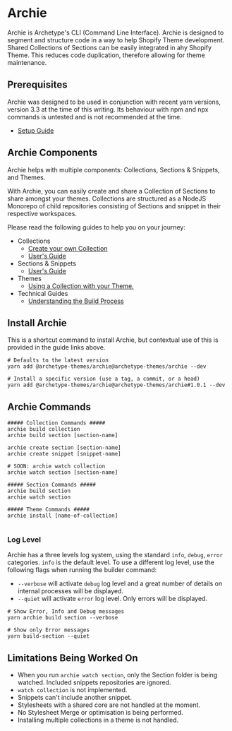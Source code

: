 # Archie

Archie is Archetype's CLI (Command Line Interface). Archie is designed to segment and structure code in a way to help
Shopify Theme development. Shared Collections of Sections can be easily integrated in ahy Shopify Theme. This reduces
code duplication, therefore allowing for theme maintenance.

## Prerequisites

Archie was designed to be used in conjunction with recent yarn versions, version 3.3 at the time of this writing. Its
behaviour with npm and npx commands is untested and is not recommended at the time.

- [Setup Guide](docs/Setup.md)

## Archie Components

Archie helps with multiple components: Collections, Sections & Snippets, and Themes.

With Archie, you can easily create and share a Collection of Sections to share amongst your themes. Collections are
structured as a NodeJS Monorepo of child repositories consisting of Sections and snippet in their respective workspaces.

Please read the following guides to help you on your journey:

- Collections
  - [Create your own Collection](docs/Creating-a-Collection.md)
  - [User's Guide](docs/Using-a-Collection.md)
- Sections & Snippets
  - [User's Guide](docs/Sections.md)
- Themes
  - [Using a Collection with your Theme.](docs/Themes.md)
- Technical Guides
  - [Understanding the Build Process](docs/Build-process.md)

## Install Archie

This is a shortcut command to install Archie, but contextual use of this is provided in the guide links above.

```shell
# Defaults to the latest version
yarn add @archetype-themes/archie@archetype-themes/archie --dev

# Install a specific version (use a tag, a commit, or a head)
yarn add @archetype-themes/archie@archetype-themes/archie#1.0.1 --dev
```

## Archie Commands

```shell
##### Collection Commands #####
archie build collection
archie build section [section-name]

archie create section [section-name]
archie create snippet [snippet-name]

# SOON: archie watch collection
archie watch section [section-name]

##### Section Commands #####
archie build section
archie watch section

##### Theme Commands #####
archie install [name-of-collection]


```

### Log Level

Archie has a three levels log system, using the standard `info`, `debug`, `error` categories. `info` is the default
level. To use a different log level, use the following flags when running the builder command:

* `--verbose` will activate `debug` log level and a great number of details on internal processes will be
  displayed.
* `--quiet` will activate `error` log level. Only errors will be displayed.

```shell
# Show Error, Info and Debug messages
yarn archie build section --verbose
```

```shell
# Show only Error messages
yarn build-section --quiet
```

## Limitations Being Worked On

* When you run `archie watch section`, only the Section folder is being watched. Included snippets repositories are
  ignored.
* `watch collection` is not implemented.
* Snippets can't include another snippet.
* Stylesheets with a shared core are not handled at the moment.
* No Stylesheet Merge or optimisation is being performed.
* Installing multiple collections in a theme is not handled.
